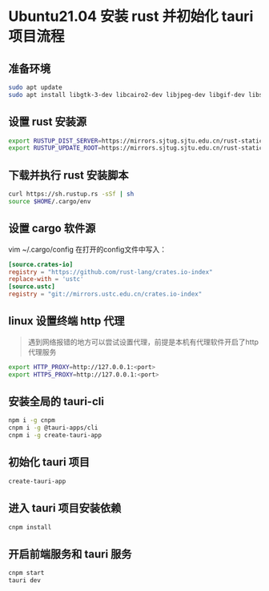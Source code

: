 # Ubuntu21.04 安装 rust 并初始化 tauri 项目流程

## 准备环境

```bash
sudo apt update
sudo apt install libgtk-3-dev libcairo2-dev libjpeg-dev libgif-dev libsoup2.4 libwebkit2gtk-4.0-dev libglib2.0-dev libgtk-3-dev build-essential wget curl libappindicator3-dev patchelf librsvg2-dev
```

## 设置 rust 安装源

```bash
export RUSTUP_DIST_SERVER=https://mirrors.sjtug.sjtu.edu.cn/rust-static
export RUSTUP_UPDATE_ROOT=https://mirrors.sjtug.sjtu.edu.cn/rust-static/rustup
```

## 下载并执行 rust 安装脚本

```bash
curl https://sh.rustup.rs -sSf | sh
source $HOME/.cargo/env
```

## 设置 cargo 软件源

vim ~/.cargo/config
在打开的config文件中写入：

```toml
[source.crates-io]
registry = "https://github.com/rust-lang/crates.io-index"
replace-with = 'ustc'
[source.ustc]
registry = "git://mirrors.ustc.edu.cn/crates.io-index"
```

## linux 设置终端 http 代理

> 遇到网络报错的地方可以尝试设置代理，前提是本机有代理软件开启了http代理服务

```bash
export HTTP_PROXY=http://127.0.0.1:<port>
export HTTPS_PROXY=http://127.0.0.1:<port>
```

## 安装全局的 tauri-cli

```bash
npm i -g cnpm
cnpm i -g @tauri-apps/cli
cnpm i -g create-tauri-app
```

## 初始化 tauri 项目

```bash
create-tauri-app
```

## 进入 tauri 项目安装依赖

```bash
cnpm install
```

## 开启前端服务和 tauri 服务

```bash
cnpm start
tauri dev
```

